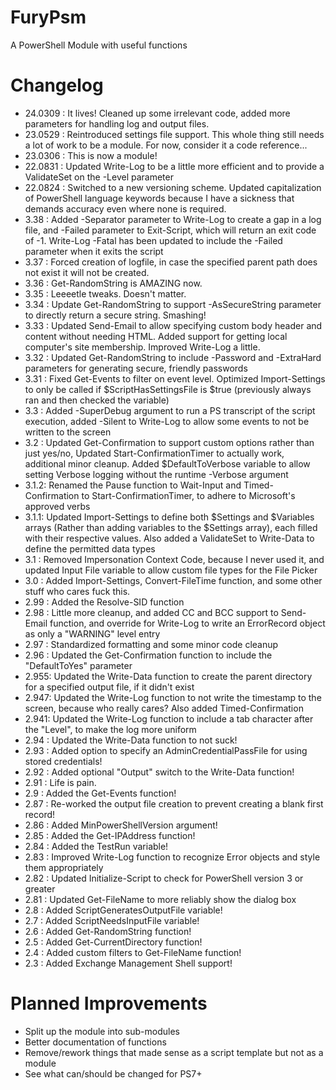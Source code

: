 # FuryPsm
A PowerShell Module with useful functions

# Changelog
- 24.0309 : It lives! Cleaned up some irrelevant code, added more parameters for handling log and output files.
- 23.0529 : Reintroduced settings file support. This whole thing still needs a lot of work to be a module. For now, consider it a code reference...
- 23.0306 : This is now a module!
- 22.0831 : Updated Write-Log to be a little more efficient and to provide a ValidateSet on the -Level parameter
- 22.0824 : Switched to a new versioning scheme. Updated capitalization of PowerShell language keywords because I have a sickness that demands accuracy even where none is required.
- 3.38 : Added -Separator parameter to Write-Log to create a gap in a log file, and -Failed parameter to Exit-Script, which will return an exit code of -1. Write-Log -Fatal has been updated to include the -Failed parameter when it exits the script
- 3.37 : Forced creation of logfile, in case the specified parent path does not exist it will not be created.
- 3.36 : Get-RandomString is AMAZING now.
- 3.35 : Leeeetle tweaks. Doesn't matter.
- 3.34 : Update Get-RandomString to support -AsSecureString parameter to directly return a secure string. Smashing!
- 3.33 : Updated Send-Email to allow specifying custom body header and content without needing HTML. Added support for getting local computer's site membership. Improved Write-Log a little.
- 3.32 : Updated Get-RandomString to include -Password and -ExtraHard parameters for generating secure, friendly passwords
- 3.31 : Fixed Get-Events to filter on event level. Optimized Import-Settings to only be called if $ScriptHasSettingsFile is $true (previously always ran and then checked the variable)
- 3.3  : Added -SuperDebug argument to run a PS transcript of the script execution, added -Silent to Write-Log to allow some events to not be written to the screen
- 3.2  : Updated Get-Confirmation to support custom options rather than just yes/no, Updated Start-ConfirmationTimer to actually work, additional minor cleanup. Added $DefaultToVerbose variable to allow setting Verbose logging without the runtime -Verbose argument
- 3.1.2: Renamed the Pause function to Wait-Input and Timed-Confirmation to Start-ConfirmationTimer, to adhere to Microsoft's approved verbs
- 3.1.1: Updated Import-Settings to define both $Settings and $Variables arrays (Rather than adding variables to the $Settings array), each filled with their respective values. Also added a ValidateSet to Write-Data to define the permitted data types
- 3.1  : Removed Impersonation Context Code, because I never used it, and updated Input File variable to allow custom file types for the File Picker
- 3.0  : Added Import-Settings, Convert-FileTime function, and some other stuff who cares fuck this.
- 2.99 : Added the Resolve-SID function
- 2.98 : Little more cleanup, and added CC and BCC support to Send-Email function, and override for Write-Log to write an ErrorRecord object as only a "WARNING" level entry
- 2.97 : Standardized formatting and some minor code cleanup
- 2.96 : Updated the Get-Confirmation function to include the "DefaultToYes" parameter
- 2.955: Updated the Write-Data function to create the parent directory for a specified output file, if it didn't exist
- 2.947: Updated the Write-Log function to not write the timestamp to the screen, because who really cares? Also added Timed-Confirmation
- 2.941: Updated the Write-Log function to include a tab character after the "Level", to make the log more uniform
- 2.94 : Updated the Write-Data function to not suck!
- 2.93 : Added option to specify an AdminCredentialPassFile for using stored credentials!
- 2.92 : Added optional "Output" switch to the Write-Data function!
- 2.91 : Life is pain.
- 2.9  : Added the Get-Events function!
- 2.87 : Re-worked the output file creation to prevent creating a blank first record!
- 2.86 : Added MinPowerShellVersion argument!
- 2.85 : Added the Get-IPAddress function!
- 2.84 : Added the TestRun variable!
- 2.83 : Improved Write-Log function to recognize Error objects and style them appropriately
- 2.82 : Updated Initialize-Script to check for PowerShell version 3 or greater
- 2.81 : Updated Get-FileName to more reliably show the dialog box
- 2.8  : Added ScriptGeneratesOutputFile variable!
- 2.7  : Added ScriptNeedsInputFile variable!
- 2.6  : Added Get-RandomString function!
- 2.5  : Added Get-CurrentDirectory function!
- 2.4  : Added custom filters to Get-FileName function!
- 2.3  : Added Exchange Management Shell support!

# Planned Improvements
- Split up the module into sub-modules
- Better documentation of functions
- Remove/rework things that made sense as a script template but not as a module
- See what can/should be changed for PS7+